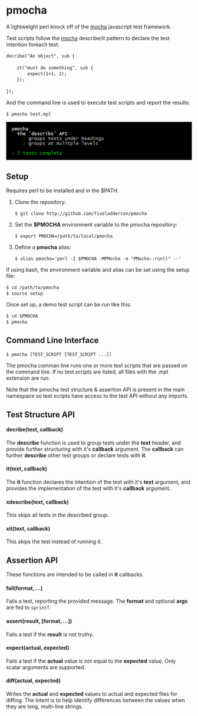 pmocha
======

A lightweight perl knock off of the [mocha][1] javascript test framework.


Test scripts follow the [mocha][1] describe/it pattern to declare the test 
intention foreach test:

```
decribe("An object", sub {

	it("must do something", sub {
		expect(1+1, 2);
	});

});
```

And the command line is used to execute test scripts and report the results:

```
$ pmocha test.mpl
```

![](demo.png)



Setup
-----

Requires perl to be installed and in the $PATH.

1. Clone the repository:

   ```
   $ git clone http://github.com/fiveladdercon/pmocha
   ```

2. Set the **$PMOCHA** environment variable to the pmocha repository:

   ```
   $ export PMOCHA=/path/to/local/pmocha
   ```

3. Define a **pmocha** alias:

   ```
   $ alias pmocha='perl -I $PMOCHA -MPMocha -e "PMocha::run()" --'
   ```

If using bash, the environment variable and alias can be set using the
setup file:

```
$ cd /path/to/pmocha
$ source setup
```

Once set up, a demo test script can be run like this:

```
$ cd $PMOCHA
$ pmocha
```



Command Line Interface
----------------------

```
$ pmocha [TEST_SCRIPT [TEST_SCRIPT ...]]
```

The pmocha comman line runs one or more test scripts that are passed on the
command line.  If no test scripts are listed, all files with the .mpl extension 
are run.

Note that the pmocha test structure & assertion API is present in the main 
namespace so test scripts have access to the test API without any imports. 



Test Structure API
------------------

#### decribe(text, callback)

The **describe** function is used to group tests under the **text** header,
and provide further structuring with it's **callback** argument.  The 
**callback** can further **describe** other test groups or declare tests 
with **it**.

#### it(text, callback)

The **it** function declares the intention of the test with it's **text**
argument, and provides the implementation of the test with it's **callback**
argument.

#### xdescribe(text, callback)

This skips all tests in the described group.

#### xit(text, callback)

This skips the test instead of running it.



Assertion API
-------------

These functions are intended to be called in **it** callbacks.

#### fail(format, ...)

Fails a test, reporting the provided message.  The **format** and optional
**args** are fed to `sprintf`.

#### assert(result, [format, ...])

Fails a test if the **result** is not truthy.

#### expect(actual, expected)

Fails a test if the **actual** value is not equal to the **expected** value.
Only scalar arguments are supported.

#### diff(actual, expected)

Writes the **actual** and **expected** values to actual and expected files
for diffing. The intent is to help identify differences between the values
when they are long, multi-line strings.



[1]: https://mochajs.org/

